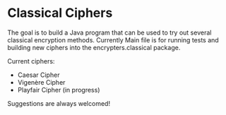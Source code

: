 # Classical Ciphers
The goal is to build a Java program that can be used to try out several classical encryption methods.
Currently Main file is for running tests and building new ciphers into the encrypters.classical package.

Current ciphers:
- Caesar Cipher
- Vigenère Cipher
- Playfair Cipher (in progress)

Suggestions are always welcomed!
